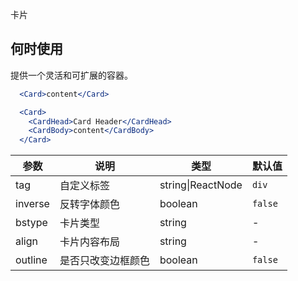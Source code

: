 卡片

## 何时使用
提供一个灵活和可扩展的容器。

````jsx
  <Card>content</Card>
````

````jsx
  <Card>
    <CardHead>Card Header</CardHead>
    <CardBody>content</CardBody>
  </Card>
````

| 参数 | 说明 | 类型 | 默认值 |
| --- | --- | --- | --- |
| tag | 自定义标签 | string\|ReactNode | `div` |
| inverse | 反转字体颜色 | boolean | `false` |
| bstype | 卡片类型 | string | - |
| align | 卡片内容布局 | string | - |
| outline | 是否只改变边框颜色 | boolean | `false` |
